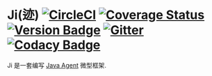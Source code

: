 # Ji(迹) [![CircleCI](https://circleci.com/gh/jiboard/ji.svg?style=svg)](https://circleci.com/gh/jiboard/ji) [![Coverage Status](https://coveralls.io/repos/github/jiboard/ji/badge.svg?branch=master)](https://coveralls.io/github/jiboard/ji?branch=master) [![Version Badge](https://jitpack.io/v/jiboard/ji.svg)](https://jitpack.io/#jiboard/ji) [![Gitter](https://badges.gitter.im/jiboard/community.svg)](https://gitter.im/jiboard/community?utm_source=badge&utm_medium=badge&utm_campaign=pr-badge) [![Codacy Badge](https://api.codacy.com/project/badge/Grade/85c3e1cf8ae84d1b9626b03c988628f4)](https://www.codacy.com/app/zhongl/ji?utm_source=github.com&amp;utm_medium=referral&amp;utm_content=jiboard/ji&amp;utm_campaign=Badge_Grade)



Ji 是一套编写 [Java Agent](https://docs.oracle.com/javase/6/docs/api/java/lang/instrument/package-summary.html) 微型框架.